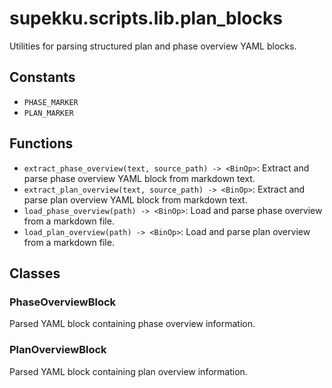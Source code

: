 # supekku.scripts.lib.plan_blocks

Utilities for parsing structured plan and phase overview YAML blocks.

## Constants

- `PHASE_MARKER`
- `PLAN_MARKER`

## Functions

- `extract_phase_overview(text, source_path) -> <BinOp>`: Extract and parse phase overview YAML block from markdown text.
- `extract_plan_overview(text, source_path) -> <BinOp>`: Extract and parse plan overview YAML block from markdown text.
- `load_phase_overview(path) -> <BinOp>`: Load and parse phase overview from a markdown file.
- `load_plan_overview(path) -> <BinOp>`: Load and parse plan overview from a markdown file.

## Classes

### PhaseOverviewBlock

Parsed YAML block containing phase overview information.

### PlanOverviewBlock

Parsed YAML block containing plan overview information.
